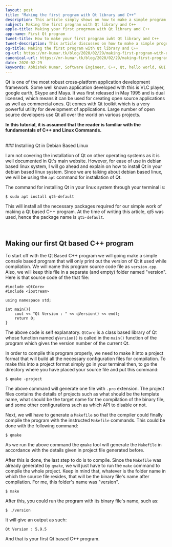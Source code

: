 ```yaml
---
layout: post
title: "Making the first program with Qt library and C++"
description: This article simply shows on how to make a simple program with Qt and C++. It is assumed that all basic concepts of C++ is already understood by the reader.
subject: Making the first program with Qt library and C++
apple-title: Making your first progrmam with Qt library and C++
app-name: First Qt program
tweet-title: How to make your first program iwht Qt library and C++
tweet-description: This article discusses on how to make a simple program with Qt library and C++. It is assumed that the reader is aleady acquainted with the basic fundamentals of C++.
og-title: Making the first program with Qt library and C++
og-url: https://mr-kumar.tk/blog/2020/02/29/making-first-program-with-qt-and-c-plus-plus
canonical-url: https://mr-kumar.tk/blog/2020/02/29/making-first-program-with-qt-and-c-plus-plus
date: 2020-02-29
keywords: Abhishek Kumar, Software Engineer, C++, Qt, hello world, GUI
---
```


Qt is one of the most robust cross-platform application development framework. Some well known application developed with this is VLC player, google earth, Skype and Maya. It was first released in May 1995 and is dual licensed, which means it can be used for creating open source applications as well as commercial ones. Qt comes with Qt toolkit which is a very powerful utility for development of applications. Large number of open source developers use Qt all over the world on various projects. 

**In this tutorial, it is assumed that the reader is familiar with the fundamentals of C++ and Linux Commands.**

<br>
### Installing Qt in Debian Based Linux

I am not covering the installation of Qt on other operating systems as it is well documented in Qt's main website. However, for ease of use in debian based linux system, I will go ahead and explain on how to install Qt in your debian based linux system. Since we are talking about debian based linux, we will  be using the `apt` command for installation of Qt.

The command for installing Qt in your linux system through your terminal is:

```
$ sudo apt install qt5-default
```

This will install all the necessary packages required for our simple work of making a Qt based C++ program. At the time of writing this article, qt5 was used, hence the package name is `qt5-default`.

<br>

## Making our first Qt based C++ program

To start off with the Qt Based C++ program we will going make a simple console based program that will only print out the version of Qt it used while compilation. We will name this program source code file as `version.cpp`. Also, we will keep this file in a separate (and empty) folder named "version". Here is that source code of the that file:

```
#include <QtCore>
#include <iostream>

using namespace std;

int main(){
	cout << "Qt Version : " << qVersion() << endl;
	return 0;
}
```

The above code is self explanatory. `QtCore` is a class based library of Qt whose function named `qVersion()` is called in the `main()` function of the program which gives the version number of the current Qt.

In order to compile this program properly, we need to make it into a project format that will build all the necessary configuration files for compilation. To make this into a project format simply go in your terminal then, to go the directory where you have placed your source file and put this command:

```
$ qmake -project
```

The above command will generate one file with `.pro` extension. The project files contains the details of projects such as what should be the template name, what should be the target name for the compilation of the binary file, and some other configurations such as which API to disable or not.

Next, we will have to generate a `Makefile` so that the compiler could finally compile the program with the instructed `Makefile` commands. This could be done with the following command:

```
$ qmake
```
As we run the above command the `qmake` tool will generate the `Makefile` in accordance with the details given in project file generated before.

After this is done, the last step to do is to compile. Since the `Makefile` was already generated by `qmake`, we will just have to run the `make` command to compile the whole project. Keep in mind that, whatever is the folder name in which the source file resides, that will be the binary file's name after compilation. For me, this folder's name was "version".

```
$ make
```

After this, you could run the program with its binary file's name, such as:

```
$ ./version
```

It will give an output as such:

```
Qt Version : 5.9.5
```

And that is your first Qt based C++ program.

